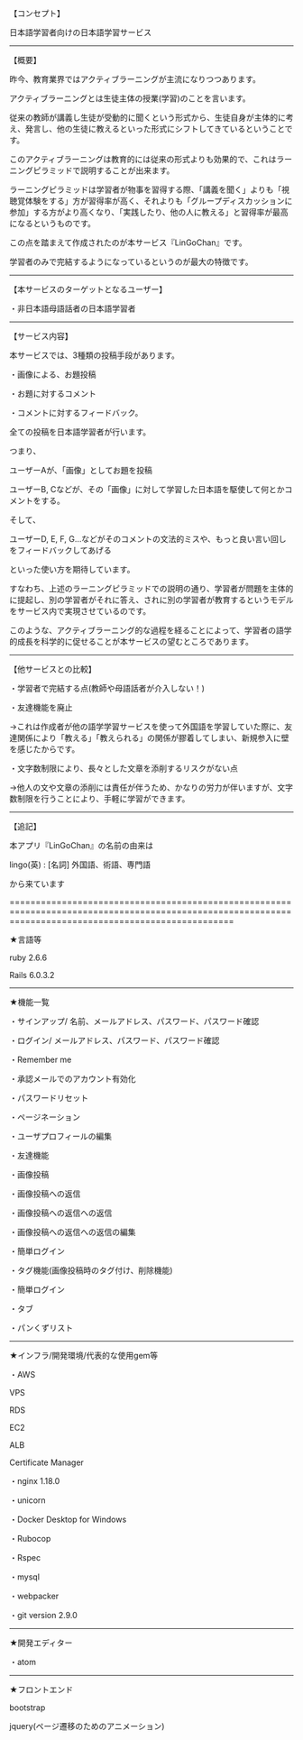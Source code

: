 【コンセプト】

日本語学習者向けの日本語学習サービス

-----------------------------------------------------

【概要】

昨今、教育業界ではアクティブラーニングが主流になりつつあります。

アクティブラーニングとは生徒主体の授業(学習)のことを言います。

従来の教師が講義し生徒が受動的に聞くという形式から、生徒自身が主体的に考え、発言し、他の生徒に教えるといった形式にシフトしてきているということです。

このアクティブラーニングは教育的には従来の形式よりも効果的で、これはラーニングピラミッドで説明することが出来ます。

ラーニングピラミッドは学習者が物事を習得する際、「講義を聞く」よりも「視聴覚体験をする」方が習得率が高く、それよりも「グループディスカッションに参加」する方がより高くなり、「実践したり、他の人に教える」と習得率が最高になるというものです。

この点を踏まえて作成されたのが本サービス『LinGoChan』です。

学習者のみで完結するようになっているというのが最大の特徴です。

-----------------------------------------------------

【本サービスのターゲットとなるユーザー】

・非日本語母語話者の日本語学習者

-----------------------------------------------------

【サービス内容】

本サービスでは、3種類の投稿手段があります。

・画像による、お題投稿

・お題に対するコメント

・コメントに対するフィードバック。

全ての投稿を日本語学習者が行います。

つまり、

ユーザーAが、「画像」としてお題を投稿

ユーザーB, Cなどが、その「画像」に対して学習した日本語を駆使して何とかコメントをする。

そして、

ユーザーD, E, F, G…などがそのコメントの文法的ミスや、もっと良い言い回しをフィードバックしてあげる

といった使い方を期待しています。

すなわち、上述のラーニングピラミッドでの説明の通り、学習者が問題を主体的に提起し、別の学習者がそれに答え、されに別の学習者が教育するというモデルをサービス内で実現させているのです。

このような、アクティブラーニング的な過程を経ることによって、学習者の語学的成長を科学的に促せることが本サービスの望むところであります。

-----------------------------------------------------

【他サービスとの比較】


・学習者で完結する点(教師や母語話者が介入しない！)

・友達機能を廃止

→これは作成者が他の語学学習サービスを使って外国語を学習していた際に、友達関係により「教える」「教えられる」の関係が膠着してしまい、新規参入に壁を感じたからです。

・文字数制限により、長々とした文章を添削するリスクがない点

→他人の文や文章の添削には責任が伴うため、かなりの労力が伴いますが、文字数制限を行うことにより、手軽に学習ができます。

-----------------------------------------------------

【追記】

本アプリ『LinGoChan』の名前の由来は

lingo(英) :  [名詞] 外国語、術語、専門語

から来ています

=======================================================================================================================================================


★言語等

ruby 2.6.6

Rails 6.0.3.2

-----------------------------------------------------

★機能一覧

・サインアップ/ 名前、メールアドレス、パスワード、パスワード確認

・ログイン/ メールアドレス、パスワード、パスワード確認

・Remember me

・承認メールでのアカウント有効化

・パスワードリセット

・ページネーション

・ユーザプロフィールの編集

・友達機能

・画像投稿

・画像投稿への返信 

・画像投稿への返信への返信

・画像投稿への返信への返信の編集

・簡単ログイン

・タグ機能(画像投稿時のタグ付け、削除機能)

・簡単ログイン

・タブ

・パンくずリスト

-----------------------------------------------------


★インフラ/開発環境/代表的な使用gem等

・AWS

VPS

RDS

EC2

ALB

Certificate Manager

・nginx 1.18.0

・unicorn

・Docker Desktop for Windows

・Rubocop

・Rspec

・mysql

・webpacker

・git version 2.9.0

-----------------------------------------------------

★開発エディター

・atom

-----------------------------------------------------

★フロントエンド

bootstrap

jquery(ページ遷移のためのアニメーション)
